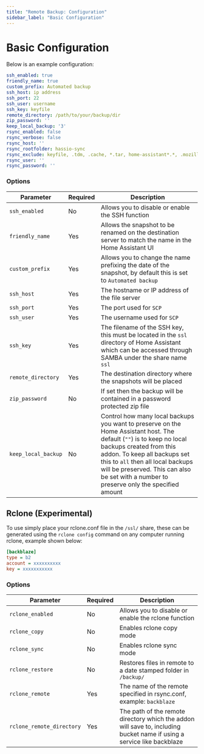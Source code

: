 ```yaml
---
title: "Remote Backup: Configuration"
sidebar_label: "Basic Configuration"
---
```


# Basic Configuration

Below is an example configuration:

```yaml
ssh_enabled: true
friendly_name: true
custom_prefix: Automated backup
ssh_host: ip address
ssh_port: 22
ssh_user: username
ssh_key: keyfile
remote_directory: /path/to/your/backup/dir
zip_password: ''
keep_local_backup: '3'
rsync_enabled: false
rsync_verbose: false
rsync_host: ''
rsync_rootfolder: hassio-sync
rsync_exclude: keyfile, .tdm, .cache, *.tar, home-assistant*.*, .mozilla, .vnc
rsync_user: ''
rsync_password: ''
```

### Options

|Parameter|Required|Description|
|---------|--------|-----------|
|`ssh_enabled`|No|Allows you to disable or enable the SSH function|
|`friendly_name`|Yes|Allows the snapshot to be renamed on the destination server to match the name in the Home Assistant UI|
|`custom_prefix`|Yes|Allows you to change the name prefixing the date of the snapshot, by default this is set to `Automated backup`|
|`ssh_host`|Yes|The hostname or IP address of the file server|
|`ssh_port`|Yes|The port used for `SCP`|
|`ssh_user`|Yes|The username used for `SCP`|
|`ssh_key`|Yes|The filename of the SSH key, this must be located in the `ssl` directory of Home Assistant which can be accessed through SAMBA under the share name `ssl`|
|`remote_directory`|Yes|The destination directory where the snapshots will be placed|
|`zip_password`|No|If set then the backup will be contained in a password protected zip file|
|`keep_local_backup`|No|Control how many local backups you want to preserve on the Home Assistant host. The default (`""`) is to keep no local backups created from this addon. To keep all backups set this to `all` then all local backups will be preserved. This can also be set with a number to preserve only the specified amount|

## Rclone (Experimental)

To use simply place your rclone.conf file in the `/ssl/` share, these can be generated using the `rclone config` command on any computer running rclone, example shown below:

```ini
[backblaze]
type = b2
account = xxxxxxxxxx
key = xxxxxxxxxxx
```

### Options

|Parameter|Required|Description|
|---------|--------|-----------|
|`rclone_enabled`|No|Allows you to disable or enable the rclone function|
|`rclone_copy`|No|Enables rclone copy mode|
|`rclone_sync`|No|Enables rclone sync mode|
|`rclone_restore`|No|Restores files in remote to a date stamped folder in `/backup/`|
|`rclone_remote`|Yes|The name of the remote specified in rsync.conf, example: `backblaze`|
|`rclone_remote_directory`|Yes|The path of the remote directory which the addon will save to, including bucket name if using a service like backblaze|